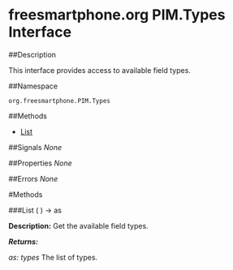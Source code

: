 
# freesmartphone.org PIM.Types Interface
            
##Description


This interface provides access to available field types.


##Namespace


```org.freesmartphone.PIM.Types```


##Methods

* [List](List)


##Signals
*None*

##Properties
*None*

##Errors
*None*

#Methods

###<a name="List">List</a> ( ) &rarr; as


**Description:** Get the available field types. 

***Returns:***

<i>as: types</i>
The list of types. 



